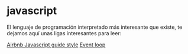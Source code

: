 javascript
==========

El lenguaje de programación interpretado más interesante que existe, te dejamos aquí unas ligas interesantes para leer:

[Airbnb Javascript guide style](https://github.com/airbnb/javascript/blob/master/README.md)
[Event loop](http://blog.carbonfive.com/2013/10/27/the-javascript-event-loop-explained/)

